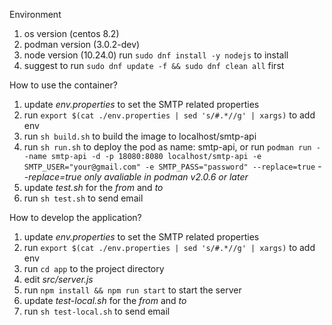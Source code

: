 Environment

1. os version (centos 8.2)
2. podman version (3.0.2-dev)
3. node version (10.24.0) run `sudo dnf install -y nodejs` to install
4. suggest to run `sudo dnf update -f && sudo dnf clean all` first


How to use the container?

1. update *env.properties* to set the SMTP related properties
2. run `export $(cat ./env.properties | sed 's/#.*//g' | xargs)` to add env
3. run `sh build.sh` to build the image to localhost/smtp-api
4. run `sh run.sh` to deploy the pod as name: smtp-api, or run
   `podman run --name smtp-api -d -p 18080:8080 localhost/smtp-api -e SMTP_USER="your@gmail.com" -e SMTP_PASS="password" --replace=true`
   *--replace=true only avaliable in podman v2.0.6 or later*
6. update *test.sh* for the *from* and *to*
7. run `sh test.sh` to send email


How to develop the application?

1. update *env.properties* to set the SMTP related properties
2. run `export $(cat ./env.properties | sed 's/#.*//g' | xargs)` to add env
3. run `cd app` to the project directory
4. edit *src/server.js*
5. run `npm install && npm run start` to start the server
6. update *test-local.sh* for the *from* and *to*
7. run `sh test-local.sh` to send email
